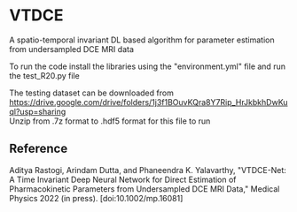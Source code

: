 # VTDCE
A spatio-temporal invariant DL based algorithm for parameter estimation from undersampled DCE MRI data

To run the code install the libraries using the "environment.yml" file and run the test_R20.py file 

The testing dataset can be downloaded from https://drive.google.com/drive/folders/1j3f1BOuvKQra8Y7Rip_HrJkbkhDwKuql?usp=sharing  
Unzip from .7z format to .hdf5 format for this file to run

## Reference
Aditya Rastogi, Arindam Dutta, and Phaneendra K. Yalavarthy, "VTDCE-Net: A Time Invariant Deep Neural Network for Direct Estimation of Pharmacokinetic Parameters from Undersampled DCE MRI Data," Medical Physics 2022 (in press). [doi:10.1002/mp.16081]
